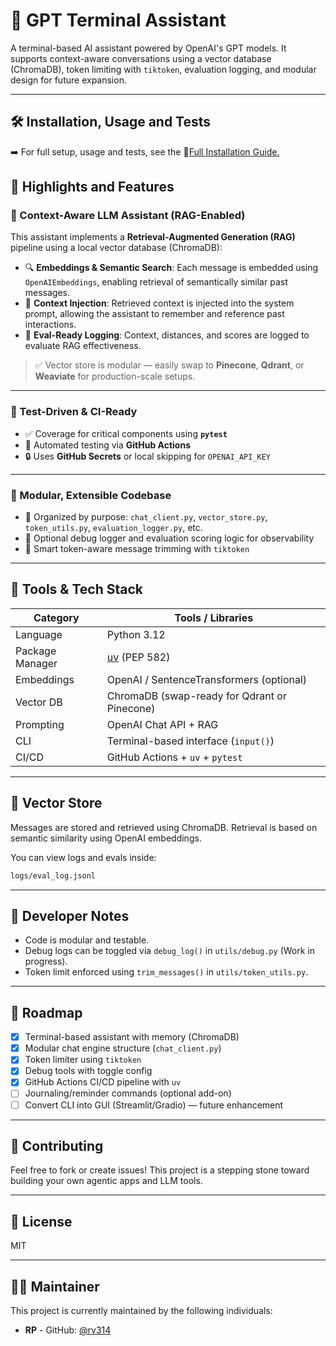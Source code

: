 # 🧠 GPT Terminal Assistant

A terminal-based AI assistant powered by OpenAI's GPT models. It supports context-aware conversations using a vector database (ChromaDB), token limiting with `tiktoken`, evaluation logging, and modular design for future expansion.

---

## 🛠️ Installation, Usage and Tests

➡️ For full setup, usage and tests, see the 📄[Full Installation Guide.](https://github.com/rv314/gpt-terminal-assistant/blob/main/INSTALLATION.md)

## 📌 Highlights and Features

### 🧠 Context-Aware LLM Assistant (RAG-Enabled)

This assistant implements a **Retrieval-Augmented Generation (RAG)** pipeline using a local vector database (ChromaDB):

- 🔍 **Embeddings & Semantic Search**: Each message is embedded using `OpenAIEmbeddings`, enabling retrieval of semantically similar past messages.
- 💬 **Context Injection**: Retrieved context is injected into the system prompt, allowing the assistant to remember and reference past interactions.
- 🧾 **Eval-Ready Logging**: Context, distances, and scores are logged to evaluate RAG effectiveness.

> ✅ Vector store is modular — easily swap to **Pinecone**, **Qdrant**, or **Weaviate** for production-scale setups.

---

### 🧪 Test-Driven & CI-Ready

- ✅ Coverage for critical components using **`pytest`**
- 🔁 Automated testing via **GitHub Actions**
- 🔒 Uses **GitHub Secrets** or local skipping for `OPENAI_API_KEY`

---

### 🧰 Modular, Extensible Codebase

- 🧱 Organized by purpose: `chat_client.py`, `vector_store.py`, `token_utils.py`, `evaluation_logger.py`, etc.
- 🧪 Optional debug logger and evaluation scoring logic for observability
- 🧠 Smart token-aware message trimming with `tiktoken`

---

## 🧰 Tools & Tech Stack

| Category        | Tools / Libraries                               |
|-----------------|-------------------------------------------------|
| Language        | Python 3.12                                     |
| Package Manager | [uv](https://github.com/astral-sh/uv) (PEP 582) |
| Embeddings      | OpenAI / SentenceTransformers (optional)        |
| Vector DB       | ChromaDB (swap-ready for Qdrant or Pinecone)    |
| Prompting       | OpenAI Chat API + RAG                           |
| CLI             | Terminal-based interface (`input()`)            |
| CI/CD           | GitHub Actions + `uv` + `pytest`                |

---

## 🧠 Vector Store

Messages are stored and retrieved using ChromaDB. Retrieval is based on semantic similarity using OpenAI embeddings.

You can view logs and evals inside:
```bash
logs/eval_log.jsonl
```
---

## 🧰 Developer Notes

- Code is modular and testable.
- Debug logs can be toggled via `debug_log()` in `utils/debug.py` (Work in progress).
- Token limit enforced using `trim_messages()` in `utils/token_utils.py`.

---

## 🧭 Roadmap

- [x] Terminal-based assistant with memory (ChromaDB)
- [x] Modular chat engine structure (`chat_client.py`)
- [x] Token limiter using `tiktoken`
- [x] Debug tools with toggle config
- [x] GitHub Actions CI/CD pipeline with `uv`
- [ ] Journaling/reminder commands (optional add-on)
- [ ] Convert CLI into GUI (Streamlit/Gradio) — future enhancement

---

## 🤝 Contributing
Feel free to fork or create issues! This project is a stepping stone toward building your own agentic apps and LLM tools.

---

## 📄 License
MIT

---

## 🙋‍♂️ Maintainer
This project is currently maintained by the following individuals:

*   **RP** - GitHub: [@rv314](https://github.com/rv314)